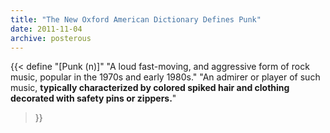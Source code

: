 ```yaml
---
title: "The New Oxford American Dictionary Defines Punk"
date: 2011-11-04
archive: posterous
---
```


{{< define 
    "[Punk (n)]" 
    "A loud fast-moving, and aggressive form of rock music, popular in the 1970s and early 1980s."
    "An admirer or player of such music, <strong>typically characterized by colored spiked hair and clothing decorated with safety pins or zippers.</strong>"
>}}
